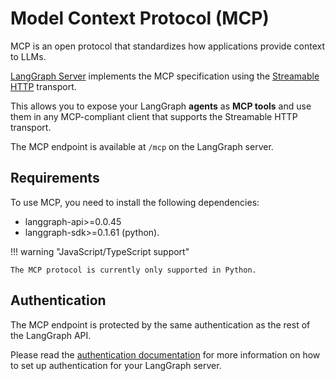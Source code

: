 # Model Context Protocol (MCP)

MCP is an open protocol that standardizes how applications provide context to LLMs.

[LangGraph Server](./langgraph_server.md) implements the MCP specification using the 
[Streamable HTTP](https://spec.modelcontextprotocol.io/specification/2025-03-26/basic/transports/#streamable-http) transport.

This allows you to expose your LangGraph **agents** as **MCP tools** and use them in any MCP-compliant client that
supports the Streamable HTTP transport.

The MCP endpoint is available at `/mcp` on the LangGraph server.

## Requirements

To use MCP, you need to install the following dependencies:

* langgraph-api>=0.0.45
* langgraph-sdk>=0.1.61 (python).

!!! warning "JavaScript/TypeScript support"

    The MCP protocol is currently only supported in Python.

## Authentication

The MCP endpoint is protected by the same authentication as the rest of the LangGraph API.

Please read the [authentication documentation](./auth.md) for more information on how to set up authentication for your LangGraph server.




